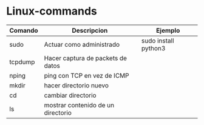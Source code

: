 # Linux-commands


| Comando  | Descripcion | Ejemplo|
| ------------- | ------------- |--------------|
| sudo | Actuar como administrado  | sudo install python3|
| tcpdump  | Hacer captura de packets de datos| | 
| nping | ping con TCP en vez de ICMP | |
| mkdir | hacer directorio nuevo | |
| cd | cambiar directorio | |
| ls| mostrar contenido de un directorio | 
